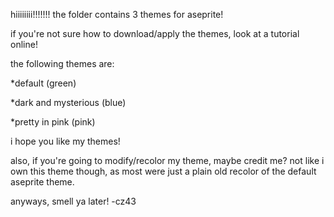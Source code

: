 hiiiiiiii!!!!!!!
the folder contains 3 themes for aseprite!

if you're not sure how to download/apply the themes, look at a tutorial online!

the following themes are:

*default (green)

*dark and mysterious (blue)

*pretty in pink (pink)

i hope you like my themes!

also, if you're going to modify/recolor my theme, maybe credit me? not like i own this theme though, as most were just a plain old recolor of the default aseprite theme.

anyways, smell ya later! -cz43
